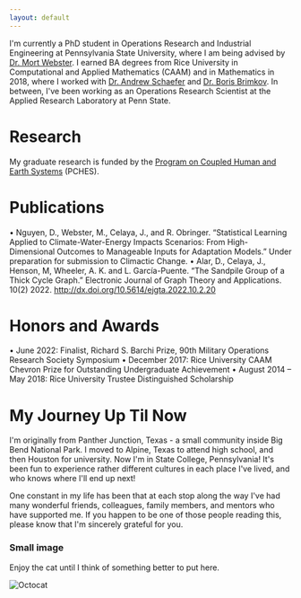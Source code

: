 ```yaml
---
layout: default
---
```


I'm currently a PhD student in Operations Research and Industrial Engineering at Pennsylvania State University, where I am being advised by [Dr. Mort Webster](https://www.eme.psu.edu/directory/mort-d-webster). I earned BA degrees from Rice University in Computational and Applied Mathematics (CAAM) and in Mathematics in 2018, where I worked with [Dr. Andrew Schaefer](https://www.cmor-faculty.rice.edu/~andrew.schaefer/) and [Dr. Boris Brimkov](http://srufaculty.sru.edu/boris.brimkov/). In between, I've been working as an Operations Research Scientist at the Applied Research Laboratory at Penn State. 

# Research

My graduate research is funded by the [Program on Coupled Human and Earth Systems](https://pches.psu.edu/) (PCHES). 

# Publications

•	Nguyen, D., Webster, M., Celaya, J., and R. Obringer. “Statistical Learning Applied to Climate-Water-Energy Impacts Scenarios: From High-Dimensional Outcomes to Manageable Inputs for Adaptation Models.” Under preparation for submission to Climactic Change. 
•	Alar, D., Celaya, J., Henson, M, Wheeler, A. K. and L. García-Puente. “The Sandpile Group of a Thick Cycle Graph.” Electronic Journal of Graph Theory and Applications. 10(2) 2022. http://dx.doi.org/10.5614/ejgta.2022.10.2.20

# Honors and Awards

•	June 2022: Finalist, Richard S. Barchi Prize, 90th Military Operations Research Society Symposium 
•	December 2017: Rice University CAAM Chevron Prize for Outstanding Undergraduate Achievement 
•	August 2014 – May 2018: Rice University Trustee Distinguished Scholarship

# My Journey Up Til Now

I'm originally from Panther Junction, Texas - a small community inside Big Bend National Park. I moved to Alpine, Texas to attend high school, and then Houston for university. Now I'm in State College, Pennsylvania! It's been fun to experience rather different cultures in each place I've lived, and who knows where I'll end up next! 

One constant in my life has been that at each stop along the way I've had many wonderful friends, colleagues, family members, and mentors who have supported me. If you happen to be one of those people reading this, please know that I'm sincerely grateful for you. 

### Small image

Enjoy the cat until I think of something better to put here.

![Octocat](https://github.githubassets.com/images/icons/emoji/octocat.png)

